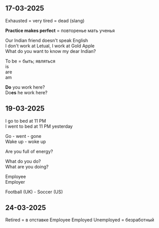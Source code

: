 ## 17-03-2025

Exhausted = very tired = dead (slang)

**Practice makes perfect** = повторенье мать ученья

Our Indian friend doesn't speak English  
I don't work at Letual, I work at Gold Apple  
What do you want to know my dear Indian?  

To be = быть; являться  
	is  
	are  
	am  

**Do** you work here?  
Do**es** he work here?  
## 19-03-2025

I go to bed at 11 PM  
I went to bed at 11 PM yesterday  

Go - went - gone  
Wake up - woke up 

Are you full of energy?

What do you do?  
What are you doing?  

Employee  
Employer  

Football (UK) - Soccer (US)

## 24-03-2025

Retired = в отставке
Employee
	Employed
	Unemployed = безработный
